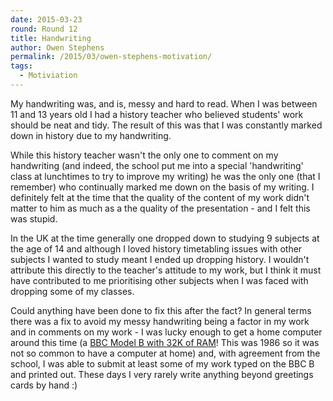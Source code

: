 ```yaml
---
date: 2015-03-23
round: Round 12
title: Handwriting
author: Owen Stephens
permalink: /2015/03/owen-stephens-motivation/
tags:
  - Motiviation
---
```


My handwriting was, and is, messy and hard to read. When I was between
11 and 13 years old I had a history teacher who believed students'
work should be neat and tidy. The result of this was that I was
constantly marked down in history due to my handwriting.

While this history teacher wasn't the only one to comment on my
handwriting (and indeed, the school put me into a special
'handwriting' class at lunchtimes to try to improve my writing) he was
the only one (that I remember) who continually marked me down on the
basis of my writing. I definitely felt at the time that the quality of
the content of my work didn't matter to him as much as a the quality
of the presentation - and I felt this was stupid.

In the UK at the time generally one dropped down to studying 9
subjects at the age of 14 and although I loved history timetabling
issues with other subjects I wanted to study meant I ended up dropping
history. I wouldn't attribute this directly to the teacher's attitude
to my work, but I think it must have contributed to me prioritising
other subjects when I was faced with dropping some of my classes.

Could anything have been done to fix this after the fact? In general
terms there was a fix to avoid my messy handwriting being a factor in
my work and in comments on my work - I was lucky enough to get a home
computer around this time (a [BBC Model B with 32K of RAM](http://en.wikipedia.org/wiki/BBC_Micro)!
This was 1986 so it was not so common to have a computer at home) and,
with agreement from the school, I was able to submit at least some of
my work typed on the BBC B and printed out. These days I very rarely
write anything beyond greetings cards by hand :)